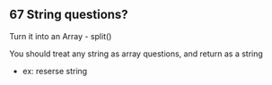 ## 67 String questions?

Turn it into an Array - split()

You should treat any string as array questions, and return as a string
- ex: reserse string